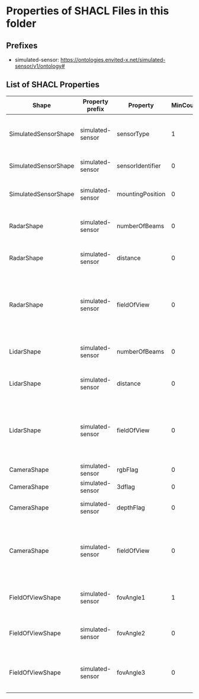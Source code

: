 # Properties of SHACL Files in this folder

## Prefixes

- simulated-sensor: <https://ontologies.envited-x.net/simulated-sensor/v1/ontology#>

## List of SHACL Properties

| Shape | Property prefix | Property | MinCount | MaxCount | Description | Datatype/NodeKind | Filename |
| --- | --- | --- | --- | --- | --- | --- | --- |
| SimulatedSensorShape | simulated-sensor | sensorType | 1 | 1 | Perception and other relevant sensors for autonomous driving. |  | simulated-sensor_shacl.ttl |
| SimulatedSensorShape | simulated-sensor | sensorIdentifier | 0 | 1 | Name/Identifier of the sensor in the simulator. | <http://www.w3.org/2001/XMLSchema#string> | simulated-sensor_shacl.ttl |
| SimulatedSensorShape | simulated-sensor | mountingPosition | 0 | 1 | Possible mounting positions of the radar. | <http://www.w3.org/2001/XMLSchema#string> | simulated-sensor_shacl.ttl |
| RadarShape | simulated-sensor | numberOfBeams | 0 | 1 | Number of beams sent by the radar sensor. | <http://www.w3.org/2001/XMLSchema#integer> | simulated-sensor_shacl.ttl |
| RadarShape | simulated-sensor | distance | 0 | 1 | Covered distance or range in metres. | <http://www.w3.org/2001/XMLSchema#float> | simulated-sensor_shacl.ttl |
| RadarShape | simulated-sensor | fieldOfView | 0 | 1 | Field of view angles, supporting up to three values (e.g., horizontal, upper, and lower FoV). |  | simulated-sensor_shacl.ttl |
| LidarShape | simulated-sensor | numberOfBeams | 0 | 1 | Number of beams sent by the lidar sensor. | <http://www.w3.org/2001/XMLSchema#integer> | simulated-sensor_shacl.ttl |
| LidarShape | simulated-sensor | distance | 0 | 1 | Covered distance or range in metres. | <http://www.w3.org/2001/XMLSchema#float> | simulated-sensor_shacl.ttl |
| LidarShape | simulated-sensor | fieldOfView | 0 | 1 | Field of view angles, supporting up to three values (e.g., horizontal, upper, and lower FoV). |  | simulated-sensor_shacl.ttl |
| CameraShape | simulated-sensor | rgbFlag | 0 | 1 | If true, camera is RGB camera. | <http://www.w3.org/2001/XMLSchema#boolean> | simulated-sensor_shacl.ttl |
| CameraShape | simulated-sensor | 3dflag | 0 | 1 | If true, camera is 3D camera. | <http://www.w3.org/2001/XMLSchema#boolean> | simulated-sensor_shacl.ttl |
| CameraShape | simulated-sensor | depthFlag | 0 | 1 | If true, camera is depth camera. | <http://www.w3.org/2001/XMLSchema#boolean> | simulated-sensor_shacl.ttl |
| CameraShape | simulated-sensor | fieldOfView | 0 | 1 | Field of view angles, supporting up to three values (e.g., horizontal, upper, and lower FoV). |  | simulated-sensor_shacl.ttl |
| FieldOfViewShape | simulated-sensor | fovAngle1 | 1 | 1 | FoV angle 1 (mandatory if FoV attribute is used). | <http://www.w3.org/2001/XMLSchema#float> | simulated-sensor_shacl.ttl |
| FieldOfViewShape | simulated-sensor | fovAngle2 | 0 | 1 | FoV angle 2 (optional, depending on simulator and sensor type). | <http://www.w3.org/2001/XMLSchema#float> | simulated-sensor_shacl.ttl |
| FieldOfViewShape | simulated-sensor | fovAngle3 | 0 | 1 | FoV angle 3 (optional, depending on simulator and sensor type). | <http://www.w3.org/2001/XMLSchema#float> | simulated-sensor_shacl.ttl |
